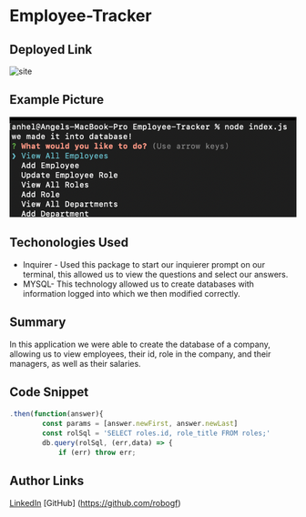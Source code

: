 # Employee-Tracker

## Deployed Link 
![site](https://watch.screencastify.com/v/eq6KjpddKpPQtZ2884c6)

## Example Picture 
![site](/Screenshot%202022-11-01%20at%2010.20.52%20PM.png)

## Techonologies Used 
- Inquirer - Used this package to start our inquierer prompt on our terminal, this allowed us to view the questions and select our answers.
- MYSQL- This technology allowed us to create databases with information logged into which we then modified correctly.

## Summary 
In this application we were able to create the database of a company, allowing us to view employees, their id, role in the company, and their managers, as well as their salaries.

## Code Snippet 
``` JavaScript 
.then(function(answer){
        const params = [answer.newFirst, answer.newLast]
        const rolSql = 'SELECT roles.id, role_title FROM roles;'
        db.query(rolSql, (err,data) => {
            if (err) throw err;
``` 
## Author Links

[LinkedIn](https://www.linkedin.com/in/angel-matias-01120b251/)
[GitHub] (https://github.com/robogf)
